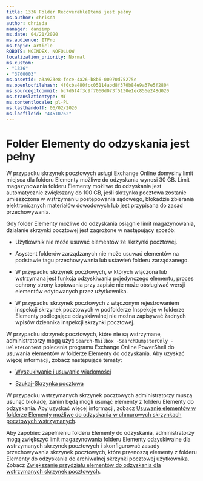 ```yaml
---
title: 1336 Folder RecoverableItems jest pełny
ms.author: chrisda
author: chrisda
manager: dansimp
ms.date: 04/21/2020
ms.audience: ITPro
ms.topic: article
ROBOTS: NOINDEX, NOFOLLOW
localization_priority: Normal
ms.custom:
- "1336"
- "3700003"
ms.assetid: a3a923e8-fece-4a26-b8b6-00970d75275e
ms.openlocfilehash: 4f0cba480fcc05114abd8f370b84e9a37e5f2804
ms.sourcegitcommit: bc7d6f4f3c9f7060d073f5130e1ec856e248d020
ms.translationtype: MT
ms.contentlocale: pl-PL
ms.lasthandoff: 06/02/2020
ms.locfileid: "44510762"
---
```

# <a name="the-recoverable-items-folder-is-full"></a>Folder Elementy do odzyskania jest pełny

W przypadku skrzynek pocztowych usługi Exchange Online domyślny limit miejsca dla folderu Elementy możliwe do odzyskania wynosi 30 GB. Limit magazynowania folderu Elementy możliwe do odzyskania jest automatycznie zwiększany do 100 GB, jeśli skrzynka pocztowa zostanie umieszczona w wstrzymaniu postępowania sądowego, blokadzie zbierania elektronicznych materiałów dowodowych lub jest przypisana do zasad przechowywania.

Gdy folder Elementy możliwe do odzyskania osiągnie limit magazynowania, działanie skrzynki pocztowej jest zagrożone w następujący sposób:

- Użytkownik nie może usuwać elementów ze skrzynki pocztowej.

- Asystent folderów zarządzanych nie może usuwać elementów na podstawie tagu przechowywania lub ustawień folderu zarządzanego.

- W przypadku skrzynek pocztowych, w których włączona lub wstrzymana jest funkcja odzyskiwania pojedynczego elementu, proces ochrony strony kopiowania przy zapisie nie może obsługiwać wersji elementów edytowanych przez użytkownika.

- W przypadku skrzynek pocztowych z włączonym rejestrowaniem inspekcji skrzynek pocztowych w podfolderze Inspekcje w folderze Elementy podlegające odzyskiwalnej nie można zapisywać żadnych wpisów dziennika inspekcji skrzynki pocztowej.

W przypadku skrzynek pocztowych, które nie są wstrzymane, administratorzy mogą użyć `Search-Mailbox -SearchDumpsterOnly -DeleteContent` polecenia programu Exchange Online PowerShell do usuwania elementów w folderze Elementy do odzyskania. Aby uzyskać więcej informacji, zobacz następujące tematy:

- [Wyszukiwanie i usuwanie wiadomości](https://docs.microsoft.com/microsoft-365/compliance/search-for-and-delete-messagesadmin-help)

- [Szukaj-Skrzynka pocztowa](https://docs.microsoft.com/powershell/module/exchange/mailboxes/Search-Mailbox)

W przypadku wstrzymanych skrzynek pocztowych administratorzy muszą usunąć blokadę, zanim będą mogli usunąć elementy z folderu Elementy do odzyskania. Aby uzyskać więcej informacji, zobacz [Usuwanie elementów w folderze Elementy możliwe do odzyskania w chmurowych skrzynkach pocztowych wstrzymanych](https://docs.microsoft.com/microsoft-365/compliance/delete-items-in-the-recoverable-items-folder-of-mailboxes-on-hold).

Aby zapobiec zapełnieniu folderu Elementy do odzyskania, administratorzy mogą zwiększyć limit magazynowania folderu Elementy odzyskiwalne dla wstrzymanych skrzynek pocztowych i skonfigurować zasady przechowywania skrzynek pocztowych, które przenoszą elementy z folderu Elementy do odzyskania do archiwalnej skrzynki pocztowej użytkownika. Zobacz [Zwiększanie przydziału elementów do odzyskania dla wstrzymanych skrzynek pocztowych](https://docs.microsoft.com/microsoft-365/compliance/increase-the-recoverable-quota-for-mailboxes-on-hold).
